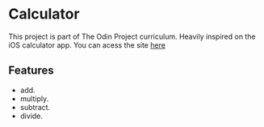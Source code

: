 # Calculator 

This project is part of The Odin Project curriculum. Heavily inspired on the iOS calculator app. You can acess the site [here](https://xtommas.github.io/calculator/)

## Features

- add.
- multiply.
- subtract.
- divide.

